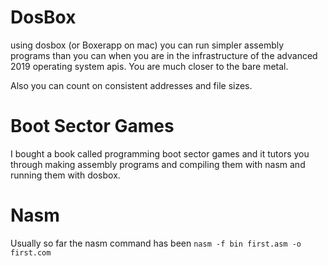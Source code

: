 
# DosBox #
using dosbox (or Boxerapp on mac) you can run simpler assembly programs than you can when you are in the infrastructure of the advanced 2019 operating system apis.  You are much closer to the bare metal.

Also you can count on consistent addresses and file sizes.

#  Boot Sector Games #
I bought a book called programming boot sector games and it tutors you through making assembly programs and compiling them with nasm and running them with dosbox.

# Nasm #
Usually so far the nasm command has been
`nasm -f bin first.asm -o first.com`
